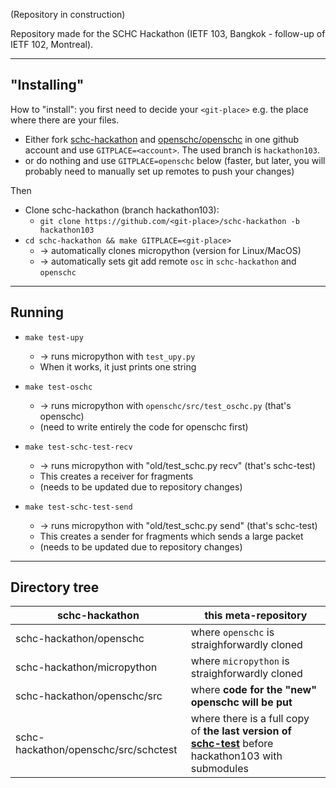 (Repository in construction)

Repository made for the SCHC Hackathon (IETF 103, Bangkok - follow-up of IETF 102, Montreal).

---

## "Installing"

How to "install": you first need to decide your `<git-place>` e.g. the place where there are your files.
* Either fork [schc-hackathon](https://github.com/openschc/schc-hackathon) and [openschc/openschc](https://github.com/openschc/openschc) in one github account and use `GITPLACE=<account>`. The used branch is `hackathon103`.
* or do nothing and use `GITPLACE=openschc` below (faster, but later, you will probably need to manually set up remotes to push your changes)

Then

* Clone schc-hackathon (branch hackathon103):
  * `git clone https://github.com/<git-place>/schc-hackathon -b hackathon103`
* `cd schc-hackathon && make GITPLACE=<git-place>`
  * -> automatically clones micropython (version for Linux/MacOS)
  * -> automatically sets git add remote `osc` in `schc-hackathon` and `openschc`


----

## Running

* `make test-upy`
  * -> runs micropython with `test_upy.py`
  * When it works, it just prints one string

* `make test-oschc`
  * -> runs micropython with `openschc/src/test_oschc.py` (that's openschc)
  * (need to write entirely the code for openschc first)

* `make test-schc-test-recv`
  * -> runs micropython with "old/test_schc.py recv" (that's schc-test)
  * This creates a receiver for fragments
  * (needs to be updated due to repository changes)

* `make test-schc-test-send`
  * -> runs micropython with "old/test_schc.py send" (that's schc-test)
  * This creates a sender for fragments which sends a large packet
  * (needs to be updated due to repository changes)

----

## Directory tree

|schc-hackathon | this meta-repository|
|-|-|
|schc-hackathon/openschc | where `openschc` is straighforwardly cloned |
|schc-hackathon/micropython | where `micropython` is straighforwardly cloned |
|schc-hackathon/openschc/src | where **code for the "new" openschc will be put** |
|schc-hackathon/openschc/src/schctest | where there is a full copy of **the last version of [schc-test](https://github.com/tanupoo/schc-test)** before hackathon103 with submodules |
